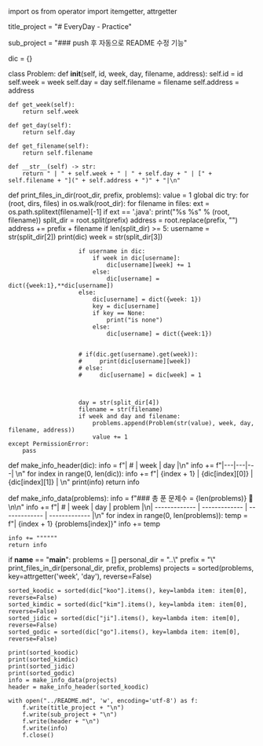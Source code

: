 import os
from operator import itemgetter, attrgetter

title_project = "# EveryDay - Practice"

sub_project = "### push 후 자동으로 README 수정 기능"

dic = {}


class Problem:
    def __init__(self, id, week, day, filename, address):
        self.id = id
        self.week = week
        self.day = day
        self.filename = filename
        self.address = address

    def get_week(self):
        return self.week

    def get_day(self):
        return self.day

    def get_filename(self):
        return self.filename

    def __str__(self) -> str:
        return " | " + self.week + " | " + self.day + " | [" + self.filename + "](" + self.address + ")" + "|\n"


def print_files_in_dir(root_dir, prefix, problems):
    value = 1
    global dic
    try:
        for (root, dirs, files) in os.walk(root_dir):
            for filename in files:
                ext = os.path.splitext(filename)[-1]
                if ext == '.java':
                    print("%s %s" % (root, filename))
                    split_dir = root.split(prefix)
                    address = root.replace(prefix, "")
                    address += prefix + filename
                    if len(split_dir) >= 5:
                        username = str(split_dir[2])
                        print(dic)
                        week = str(split_dir[3])


                        if username in dic:
                            if week in dic[username]:
                                dic[username][week] += 1
                            else:
                                dic[username] = dict({week:1},**dic[username])
                        else:
                            dic[username] = dict({week: 1})
                            key = dic[username]
                            if key == None:
                                print("is none")
                            else:
                                dic[username] = dict({week:1})


                        # if(dic.get(username).get(week)):
                        #     print(dic[username][week])
                        # else:
                        #     dic[username] = dic[week] = 1



                        day = str(split_dir[4])
                        filename = str(filename)
                        if week and day and filename:
                            problems.append(Problem(str(value), week, day, filename, address))
                            value += 1
    except PermissionError:
        pass


def make_info_header(dic):
    info = f"| # | week | day |\n"
    info += f"|---|---|---| \n"
    for index in range(0, len(dic)):
        info += f"| {index + 1} | {dic[index][0]} | {dic[index][1]} | \n"
    print(info)
    return info


def make_info_data(problems):
    info = f"### 총 푼 문제수 = {len(problems)} 🎉\n\n"
    info += f"| # | week | day | problem |\n| ------------- | ------------- | ------------- | ------------- |\n"
    for index in range(0, len(problems)):
        temp = f"| {index + 1} {problems[index]}"
        info += temp

    info += """"""
    return info


if __name__ == "__main__":
    problems = []
    personal_dir = "..\\"
    prefix = "\\"
    print_files_in_dir(personal_dir, prefix, problems)
    projects = sorted(problems, key=attrgetter('week', 'day'), reverse=False)

    sorted_koodic = sorted(dic["koo"].items(), key=lambda item: item[0], reverse=False)
    sorted_kimdic = sorted(dic["kim"].items(), key=lambda item: item[0], reverse=False)
    sorted_jidic = sorted(dic["ji"].items(), key=lambda item: item[0], reverse=False)
    sorted_godic = sorted(dic["go"].items(), key=lambda item: item[0], reverse=False)

    print(sorted_koodic)
    print(sorted_kimdic)
    print(sorted_jidic)
    print(sorted_godic)
    info = make_info_data(projects)
    header = make_info_header(sorted_koodic)

    with open("../README.md", 'w', encoding='utf-8') as f:
        f.write(title_project + "\n")
        f.write(sub_project + "\n")
        f.write(header + "\n")
        f.write(info)
        f.close()